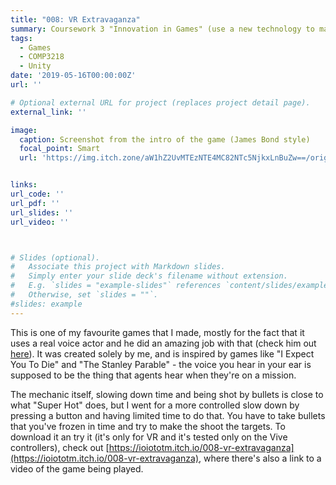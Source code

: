 ```yaml
---
title: "008: VR Extravaganza"
summary: Coursework 3 "Innovation in Games" (use a new technology to make a game)
tags:
  - Games
  - COMP3218
  - Unity
date: '2019-05-16T00:00:00Z'
url: ''

# Optional external URL for project (replaces project detail page).
external_link: ''

image:
  caption: Screenshot from the intro of the game (James Bond style)
  focal_point: Smart
  url: 'https://img.itch.zone/aW1hZ2UvMTEzNTE4MC82NTc5NjkxLnBuZw==/original/WYpXiT.png'


links:
url_code: ''
url_pdf: ''
url_slides: ''
url_video: ''



# Slides (optional).
#   Associate this project with Markdown slides.
#   Simply enter your slide deck's filename without extension.
#   E.g. `slides = "example-slides"` references `content/slides/example-slides.md`.
#   Otherwise, set `slides = ""`.
#slides: example
---
```


This is one of my favourite games that I made, mostly for the fact that it uses a real voice actor and he did an amazing job with that (check him out [here](https://www.fiverr.com/share/4Yj1mm)). It was created solely by me, and is inspired by games like "I Expect You To Die" and "The Stanley Parable" - the voice you hear in your ear is supposed to be the thing that agents hear when they're on a mission.

The mechanic itself, slowing down time and being shot by bullets is close to what "Super Hot" does, but I went for a more controlled slow down by pressing a button and having limited time to do that. You have to take bullets that you've frozen in time and try to make the shoot the targets.
To download it an try it (it's only for VR and it's tested only on the Vive controllers), check out [https://ioiototm.itch.io/008-vr-extravaganza](https://ioiototm.itch.io/008-vr-extravaganza), where there's also a link to a video of the game being played.